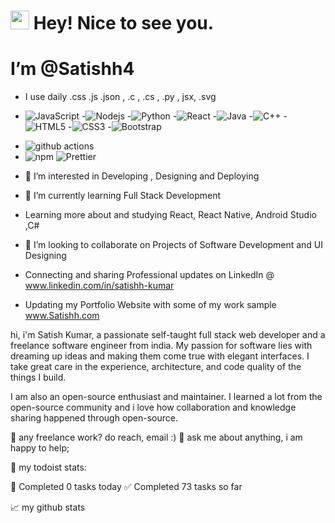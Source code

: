  <h1><img src="https://emojis.slackmojis.com/emojis/images/1531849430/4246/blob-sunglasses.gif?1531849430" width="30"/> Hey! Nice to see you.</h1>
  <h1>I’m @Satishh4</h1>

- I use daily .css .js .json , .c , .cs , .py , jsx, .svg
- ![JavaScript](https://img.shields.io/badge/-JavaScript-black?style=flat-square&logo=javascript)
-![Nodejs](https://img.shields.io/badge/-Nodejs-black?style=flat-square&logo=Node.js)
-![Python](https://img.shields.io/badge/-Python-black?style=flat-square&logo=Python)
-![React](https://img.shields.io/badge/-React-black?style=flat-square&logo=react)
-![Java](https://img.shields.io/badge/-java-E34A86?style=flat-square&logo=java)
-![C++](https://img.shields.io/badge/-C++-00599C?style=flat-square&logo=c)
-![HTML5](https://img.shields.io/badge/-HTML5-E34F26?style=flat-square&logo=html5&logoColor=white)
-![CSS3](https://img.shields.io/badge/-CSS3-1572B6?style=flat-square&logo=css3)
-![Bootstrap](https://img.shields.io/badge/-Bootstrap-563D7C?style=flat-square&logo=bootstrap)
- <img alt="github actions" src="https://img.shields.io/badge/-Github_Actions-2088FF?style=flat-square&logo=github-actions&logoColor=white" />
- <img alt="npm" src="https://img.shields.io/badge/-NPM-CB3837?style=flat-square&logo=npm&logoColor=white" />
  <img alt="Prettier" src="https://img.shields.io/badge/-Prettier-F7B93E?style=flat-square&logo=prettier&logoColor=white" />
  

- 👀 I’m interested in Developing , Designing and Deploying
- 🌱 I’m currently learning Full Stack Development
- Learning more about and studying React, React Native, Android Studio ,C# 
- 💞️ I’m looking to collaborate on Projects of Software Development and UI Designing 

- Connecting and sharing Professional updates on LinkedIn @ www.linkedin.com/in/satishh-kumar 
- Updating my Portfolio Website with some of my work sample www.Satishh.com

hi, i'm Satish Kumar, a passionate self-taught full stack web developer and a freelance software engineer from india. 
My passion for software lies with dreaming up ideas and making them come true with elegant interfaces. 
I take great care in the experience, architecture, and code quality of the things I build.

I am also an open-source enthusiast and maintainer. 
I learned a lot from the open-source community and i love how collaboration and knowledge sharing happened through open-source.


💼 any freelance work? do reach, email :)
💬 ask me about anything, i am happy to help;

🚧 my todoist stats:

🌸 Completed 0 tasks today
✅ Completed 73 tasks so far

📈 my github stats

<!---
Satishh4/Satishh4 is a ✨ special ✨ repository because its `README.md` (this file) appears on your GitHub profile.
You can click the Preview link to take a look at your changes.
--->




